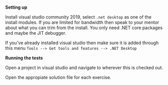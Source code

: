 __Setting up__

Install visual studio community 2019, select `.net desktop` as one of the install modules.
If you are limited for bandwidth then speak to your mentor about what you can trim from the install. You only need .NET core packages and maybe the JIT debugger.

If you've already installed visual studio then make sure it is added through this menu
`Tools --> Get tools and features --> .NET Desktop`

__Running the tests__

Open a project in visual studio and navigate to wherever this is checked out. 

Open the appropiate solution file for each exercise.